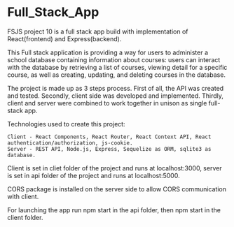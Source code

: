 # Full_Stack_App
 FSJS project 10 is a full stack app build with implementation of React(frontend) and Express(backend).

 This Full stack application is providing a way for users to administer a school database containing information about courses: users can interact with the database by retrieving a list of courses, viewing detail for a specific course, as well as creating, updating, and deleting courses in the database.

 The project is made up as 3 steps process. First of all, the API was created and tested. Secondly, client side was developed and implemented. Thirdly, client and server
 were combined to work together in unison as single full-stack app. 

Technologies used to create this project:

    Client - React Components, React Router, React Context API, React authentication/authorization, js-cookie.
    Server - REST API, Node.js, Express, Sequelize as ORM, sqlite3 as database.

Client is set in cliet folder of the project and runs at localhost:3000,
server is set in api folder of the project and runs at localhost:5000.

CORS package is installed on the server side to allow CORS communication with client.

For launching the app run npm start in the api folder, 
then npm start in the client folder.